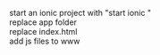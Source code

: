 start an ionic project with "start ionic <name of project>"  
replace app folder  
replace index.html  
add js files to www  
